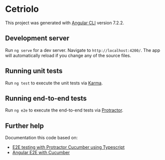 # Cetriolo

This project was generated with [Angular CLI](https://github.com/angular/angular-cli) version 7.2.2.

## Development server

Run `ng serve` for a dev server. Navigate to `http://localhost:4200/`. The app will automatically reload if you change any of the source files.

## Running unit tests

Run `ng test` to execute the unit tests via [Karma](https://karma-runner.github.io).

## Running end-to-end tests

Run `ng e2e` to execute the end-to-end tests via [Protractor](http://www.protractortest.org/).

## Further help

Documentation this code based on:
* [E2E testing with Protractor Cucumber using Typescript](https://medium.com/@igniteram/e2e-testing-with-protractor-cucumber-using-typescript-564575814e4a)
* [Angular E2E with Cucumber](https://www.amadousall.com/angular-e2e-with-cucumber)
